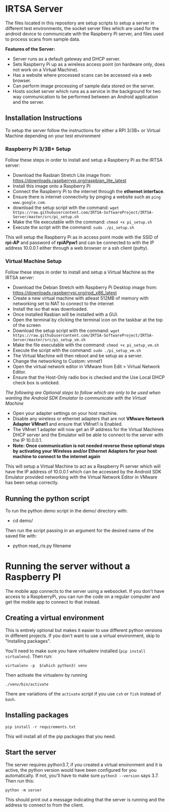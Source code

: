 # IRTSA Server

The files located in this repository are setup scripts to setup a server in different test environments, the socket server files which are used for the android device to communicate with the Raspberry Pi server, and files used to process scans from sample data.

**Features of the Server:**
- Server runs as a default gateway and DHCP server.
- Sets Raspberry Pi up as a wireless access point (on hardware only, does not work on a Virtual Machine).
- Has a website where processed scans can be accessed via a web browser.
- Can perform image processing of sample data stored on the server.
- Hosts socket server which runs as a service in the background for two way communication to be performed between an Android application and the server.

## Installation Instructions

To setup the server follow the instructions for either a RPI 3/3B+ or Virtual Machine depending on your test environment

### Raspberry Pi 3/3B+ Setup

Follow these steps in order to install and setup a Raspberry Pi as the IRTSA server:

- Download the Rasbian Stretch Lite image from: https://downloads.raspberrypi.org/raspbian_lite_latest
- Install this image onto a Raspberry Pi
- Connect the Raspberry Pi to the internet through the **ethernet interface**.
- Ensure there is internet connectivity by pinging a website such as `ping www.google.com`.
- download the setup script with the command: `wget https://raw.githubusercontent.com/IRTSA-SoftwareProject/IRTSA-Server/master/src/pi_setup.sh`
- Make the file executable with the command: `chmod +x pi_setup.sh`
- Execute the script with the command: `sudo ./pi_setup.sh`

This will setup the Raspberry Pi as in access point mode with the SSID of **rpi-AP** and password of **rpiAPpw1** and can be connected to with the IP address 10.0.0.1 either through a web browser or a ssh client (putty).


### Virtual Machine Setup

Follow these steps in order to install and setup a Virtual Machine as the IRTSA server:

- Download the Debian Stretch with Raspberry Pi Desktop image from: https://downloads.raspberrypi.org/rpd_x86_latest
- Create a new virtual machine with atleast 512MB of memory with networking set to NAT to connect to the internet
- Install the iso that was downloaded.
- Once installed Rasbian will be installed with a GUI.
- Open the terminal by clicking the terminal icon on the taskbar at the top of the screen
- Download the setup script with the command: `wget https://raw.githubusercontent.com/IRTSA-SoftwareProject/IRTSA-Server/master/src/pi_setup_vm.sh`
- Make the file executable with the command: `chmod +x pi_setup_vm.sh`
- Execute the script with the command: `sudo ./pi_setup_vm.sh`
- The Virtual Machine will then reboot and be setup as a server.
- Change the networking to Custom: vmnet1
- Open the virtual network editor in VMware from Edit > Virtual Network Editor.
- Ensure that the Host-Only radio box is checked and the Use Local DHCP check box is unticked.

*The following are Optional steps to follow which are only to be used when wanting the Android SDK Emulator to communicate with the Virtual Machine*
- Open your adapter settings on your host machine.
- Disable any wireless or ethernet adapters that are not **VMware Network Adapter VMnet1** and ensure that VMnet1 is Enabled.
- The VMnet 1 adapter will now get an IP address for the Virtual Machines DHCP server and the Emulator will be able to connect to the server with the IP 10.0.0.1.
- **Note: Once communication is not needed reverse these optional steps by activating your Wireless and/or Ethernet Adapters for your host machine to connect to the internet again**

This will setup a Virtual Machine to act as a Raspberry Pi server which will have the IP address of 10.0.0.1 which can be accessed by the Android SDK Emulator provided networking with the Virtual Network Editor in VMware has been setup correctly.

## Running the python script

To run the python demo script in the demo/ directory with:

- cd demo/

Then run the script passing in an argument for the desired name of the saved file with:

- python read_ris.py filename

# Running the server without a Raspberry PI

The mobile app connects to the server using a websocket. If you don't have access to a RaspberryPi, 
you can run the code on a regular computer and get the mobile app to connect to that instead.

## Creating a virtual environment

This is entirely optional but makes it easier to use different python versions in different 
projects. If you don't want to use a virtual environment, skip to "Installing packages". 

You'll need to make sure you have virtualenv installed (`pip install virtualenv`). Then run:
    
    virtualenv -p  $(which python3) venv
    
Then activate the virtualenv by running

    ./venv/bin/activate
    
There are variations of the `activate` script if you use `csh` or `fish` instead of `bash`.
    
## Installing packages

    pip install -r requirements.txt
    
This will install all of the pip packages that you need.
    
## Start the server

The server requires python3.7, if you created a virtual environment and it is 
active, the python version would have been configured for you automatically. If not, you'll have to
make sure `python3 --version` says 3.7. Then run this:

    python -m server

This should print out a message indicating that the server is running and the address to connect to 
from the client.
